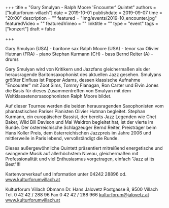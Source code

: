 +++
title = "Gary Smulyan - Ralph Moore 'Encounter' Quintet"
authors = ["kulturforum-villach"]
date = 2019-10-01
publishdate = 2019-09-07
time = "20:00"
description = ""
featured = "img/events/2019-10_encounter.jpg"
featuredVideo = ""
featuredVimeo = ""
linktitle = ""
type = "event"
tags = ["konzert"]
draft = false

+++


Gary Smulyan (USA) - baritone sax
Ralph Moore (USA) - tenor sax
Olivier Hutman (FRA) - piano
Stephan Kurmann (CH) - bass
Bernd Reiter (A) - drums

Gary Smulyan wird von Kritikern und Jazzfans gleichermaßen als der herausragende Baritonsaxophonist des aktuellen Jazz gesehen.
Smulyans größter Einfluss ist Pepper Adams, dessen klassische Aufnahme "Encounter" mit Zoot Sims, Tommy Flanagan, Ron Carter und Elvin Jones die Basis für dieses Zusammentreffen von Smulyan mit dem Weltklassetenorsaxophonisten Ralph Moore bildet.

Auf dieser Tournee werden die beiden herausragenden Saxophonisten vom phantastischen Pariser Pianisten Olivier Hutman begleitet.
Stephan Kurmann, ein europäischer Bassist, der bereits Jazz Legenden wie Chet Baker, Wild Bill Davison und Mal Waldron begleitet hat, ist der vierte im Bunde. Der österreichische Schlagzeuger Bernd Reiter, Preisträger beim Hans Koller Preis, dem österreichischen Jazzpreis im Jahre 2006 und mittlerweile in Paris lebend, vervollständigt die Runde.

Dieses außergewöhnliche Quintett präsentiert mitreißend energetische und swingende Musik auf allerhöchstem Niveau, gleichermaßen mit Professionalität und viel Enthusiasmus vorgetragen, einfach "Jazz at its Best"!!!


Kartenvorverkauf und Information unter 04242 28896 od. www.kulturforumvillach.at

Kulturforum Villach
Obmann Dr. Hans Jalovetz
Postgasse 8, 9500 Villach
Tel. 0 42 42 / 288 96
Fax 0 42 42 / 288 966
kulturforum@jalovetz.at
www.kulturforumvillach.at
